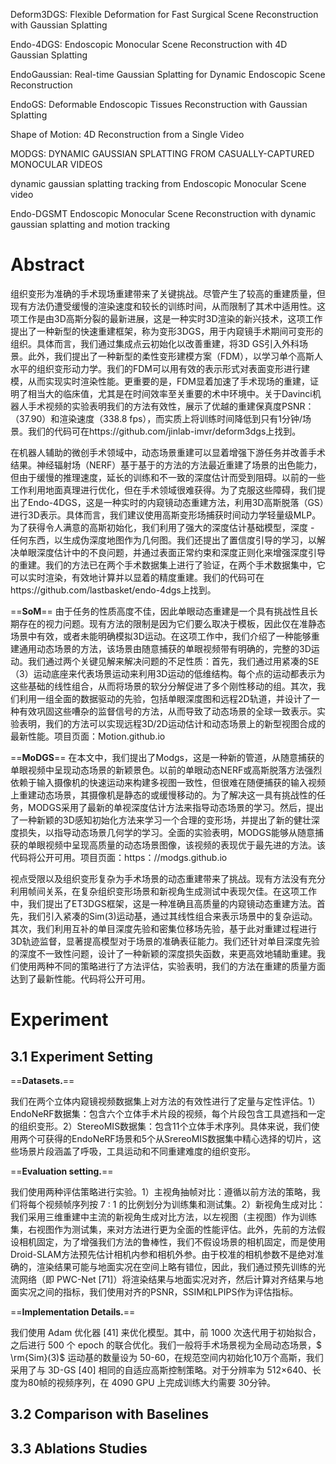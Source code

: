 

Deform3DGS: Flexible Deformation for  Fast Surgical Scene Reconstruction  with Gaussian Splatting

Endo-4DGS: Endoscopic Monocular Scene Reconstruction with 4D Gaussian Splatting

EndoGaussian: Real-time Gaussian Splatting for  Dynamic Endoscopic Scene Reconstruction

EndoGS: Deformable Endoscopic Tissues  Reconstruction with Gaussian Splatting

Shape of Motion:  4D Reconstruction from a Single Video

MODGS: DYNAMIC GAUSSIAN SPLATTING FROM  CASUALLY-CAPTURED MONOCULAR VIDEOS



dynamic gaussian splatting tracking from Endoscopic Monocular Scene video

Endo-DGSMT Endoscopic Monocular Scene Reconstruction with dynamic gaussian splatting and motion tracking





# Abstract

组织变形为准确的手术现场重建带来了关键挑战。尽管产生了较高的重建质量，但现有方法仍遭受缓慢的渲染速度和较长的训练时间，从而限制了其术中适用性。这项工作是由3D高斯分裂的最新进展，这是一种实时3D渲染的新兴技术，这项工作提出了一种新型的快速重建框架，称为变形3DGS，用于内窥镜手术期间可变形的组织。具体而言，我们通过集成点云初始化以改善重建，将3D GS引入外科场景。此外，我们提出了一种新型的柔性变形建模方案（FDM），以学习单个高斯人水平的组织变形动力学。我们的FDM可以用有效的表示形式对表面变形进行建模，从而实现实时渲染性能。更重要的是，FDM显着加速了手术现场的重建，证明了相当大的临床值，尤其是在时间效率至关重要的术中环境中。关于Davinci机器人手术视频的实验表明我们的方法有效性，展示了优越的重建保真度PSNR：（37.90）和渲染速度（338.8 fps），而实质上将训练时间降低到只有1分钟/场景。我们的代码可在https://github.com/jinlab-imvr/deform3dgs上找到。

在机器人辅助的微创手术领域中，动态场景重建可以显着增强下游任务并改善手术结果。神经辐射场（NERF）基于基于的方法的方法最近重建了场景的出色能力，但由于缓慢的推理速度，延长的训练和不一致的深度估计而受到阻碍。以前的一些工作利用地面真理进行优化，但在手术领域很难获得。为了克服这些障碍，我们提出了Endo-4DGS，这是一种实时的内窥镜动态重建方法，利用3D高斯脱落（GS）进行3D表示。具体而言，我们建议使用高斯变形场捕获时间动力学轻量级MLP。为了获得令人满意的高斯初始化，我们利用了强大的深度估计基础模型，深度 - 任何东西，以生成伪深度地图作为几何图。我们还提出了置信度引导的学习，以解决单眼深度估计中的不良问题，并通过表面正常约束和深度正则化来增强深度引导的重建。我们的方法已在两个手术数据集上进行了验证，在两个手术数据集中，它可以实时渲染，有效地计算并以显着的精度重建。我们的代码可在https://github.com/lastbasket/endo-4dgs上找到。

==**SoM**== 由于任务的性质高度不佳，因此单眼动态重建是一个具有挑战性且长期存在的视力问题。现有方法的限制是因为它们要么取决于模板，因此仅在准静态场景中有效，或者未能明确模拟3D运动。在这项工作中，我们介绍了一种能够重建通用动态场景的方法，该场景由随意捕获的单眼视频带有明确的，完整的3D运动。我们通过两个关键见解来解决问题的不足性质：首先，我们通过用紧凑的SE（3）运动底座来代表场景运动来利用3D运动的低维结构。每个点的运动都表示为这些基础的线性组合，从而将场景的软分分解促进了多个刚性移动的组。其次，我们利用一组全面的数据驱动的先验，包括单眼深度图和远程2D轨道，并设计了一种有效巩固这些嘈杂的监督信号的方法，从而导致了动态场景的全球一致表示。实验表明，我们的方法可以实现远程3D/2D运动估计和动态场景上的新型视图合成的最新性能。项目页面：Motion.github.io

==**MoDGS**== 在本文中，我们提出了Modgs，这是一种新的管道，从随意捕获的单眼视频中呈现动态场景的新颖景色。以前的单眼动态NERF或高斯脱落方法强烈依赖于输入摄像机的快速运动来构建多视图一致性，但很难在随便捕获的输入视频上重建动态场景，其摄像机是静态的或缓慢移动的。为了解决这一具有挑战性的任务，MODGS采用了最新的单视深度估计方法来指导动态场景的学习。然后，提出了一种新颖的3D感知初始化方法来学习一个合理的变形场，并提出了新的健壮深度损失，以指导动态场景几何学的学习。全面的实验表明，MODGS能够从随意捕获的单眼视频中呈现高质量的动态场景图像，该视频的表现优于最先进的方法。该代码将公开可用。项目页面：https：//modgs.github.io

视点受限以及组织变形复杂为手术场景的动态重建带来了挑战。现有方法没有充分利用帧间关系，在复杂组织变形场景和新视角生成测试中表现欠佳。在这项工作中，我们提出了ET3DGS框架，这是一种准确且高质量的内窥镜动态重建方法。首先，我们引入紧凑的Sim(3)运动基，通过其线性组合来表示场景中的复杂运动。其次，我们利用互补的单目深度先验和密集位移场先验，基于此对重建过程进行3D轨迹监督，显著提高模型对于场景的准确表征能力。我们还针对单目深度先验的深度不一致性问题，设计了一种新颖的深度损失函数，来更高效地辅助重建。我们使用两种不同的策略进行了方法评估，实验表明，我们的方法在重建的质量方面达到了最新性能。代码将公开可用。

# Experiment

## 3.1 Experiment Setting

==**Datasets.**==

我们在两个立体内窥镜视频数据集上对方法的有效性进行了定量与定性评估。1）EndoNeRF数据集：包含六个立体手术片段的视频，每个片段包含工具遮挡和一定的组织变形。2）StereoMIS数据集：包含11个立体手术序列。具体来说，我们使用两个可获得的EndoNeRF场景和5个从SrereoMIS数据集中精心选择的切片，这些场景片段涵盖了呼吸，工具运动和不同重建难度的组织变形。

==**Evaluation setting.**== 

我们使用两种评估策略进行实验。1）主视角抽帧对比：遵循以前方法的策略，我们将每个视频帧序列按 7 : 1 的比例划分为训练集和测试集。2）新视角生成对比：我们采用三维重建中主流的新视角生成对比方法，以左视图（主视图）作为训练集，右视图作为测试集，来对方法进行更为全面的性能评估。此外，先前的方法假设相机固定，为了增强我们方法的鲁棒性，我们不假设场景的相机固定，而是使用Droid-SLAM方法预先估计相机内参和相机外参。由于校准的相机参数不是绝对准确的，渲染结果可能与地面实况在空间上略有错位，因此，我们通过预先训练的光流网络（即 PWC-Net [71]）将渲染结果与地面实况对齐，然后计算对齐结果与地面实况之间的指标，我们使用对齐的PSNR，SSIM和LPIPS作为评估指标。

==**Implementation Details.**==

我们使用 Adam 优化器 [41] 来优化模型。其中，前 1000 次迭代用于初始拟合，之后进行 500 个 epoch 的联合优化。我们一般将手术场景视为全局动态场景，$ \rm{Sim}(3)$ 运动基的数量设为 50-60，在规范空间内初始化10万个高斯，我们采用了与 3D-GS [40] 相同的自适应高斯控制策略。对于分辨率为 512×640、长度为80帧的视频序列，在 4090 GPU 上完成训练大约需要 30分钟。

## 3.2 Comparison with Baselines



##  3.3 Ablations Studies